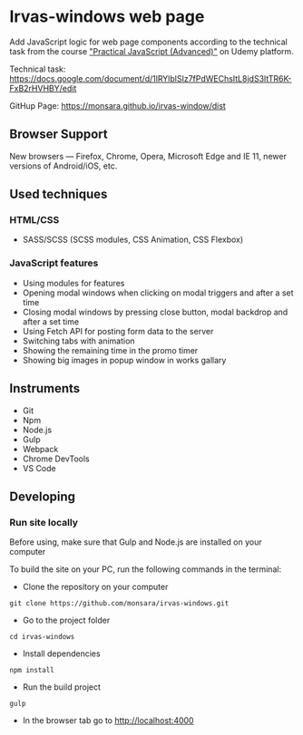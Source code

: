 # Irvas-windows web page

Add JavaScript logic for web page components according to the technical task from the course ["Practical JavaScript (Advanced)"](https://www.udemy.com/course/javascript_practice/) on Udemy platform.

Technical task: https://docs.google.com/document/d/1lRYlblSIz7fPdWEChsItL8jdS3ltTR6K-FxB2rHVHBY/edit

GitHup Page: https://monsara.github.io/irvas-window/dist

## Browser Support

New browsers — Firefox, Chrome, Opera, Microsoft Edge and IE 11, newer versions
of Android/iOS, etc.

## Used techniques

### HTML/CSS

- SASS/SCSS (SCSS modules, CSS Animation, CSS Flexbox)

### JavaScript features

- Using modules for features
- Opening modal windows when clicking on modal triggers and after a set time
- Сlosing modal windows by pressing close button, modal backdrop and after a set time
- Using Fetch API for posting form data to the server
- Switching tabs with animation
- Showing the remaining time in the promo timer
- Showing big images in popup window in works gallary

## Instruments

- Git
- Npm
- Node.js
- Gulp
- Webpack
- Chrome DevTools
- VS Code

## Developing

### Run site locally

Before using, make sure that Gulp and Node.js are installed
on your computer

To build the site on your PC, run the following commands in the terminal:

- Clone the repository on your computer

```shell
git clone https://github.com/monsara/irvas-windows.git
```

- Go to the project folder

```shell
cd irvas-windows
```

- Install dependencies

```shell
npm install
```

- Run the build project

```shell
gulp
```

- In the browser tab go to [http://localhost:4000](http://localhost:4000)

